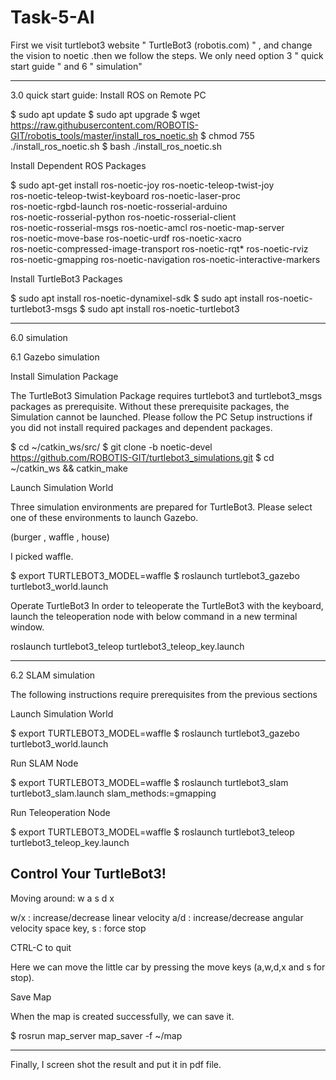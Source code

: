 # Task-5-AI



First we visit turtlebot3 website " TurtleBot3 (robotis.com)  " , and change the vision to noetic .then we follow the steps.
We only need option 3 " quick start guide " and 6 " simulation"

----------------------------------------------------------------------------------------

3.0 quick start guide:
Install ROS on Remote PC

$ sudo apt update
$ sudo apt upgrade
$ wget https://raw.githubusercontent.com/ROBOTIS-GIT/robotis_tools/master/install_ros_noetic.sh
$ chmod 755 ./install_ros_noetic.sh 
$ bash ./install_ros_noetic.sh


Install Dependent ROS Packages

$ sudo apt-get install ros-noetic-joy ros-noetic-teleop-twist-joy \
  ros-noetic-teleop-twist-keyboard ros-noetic-laser-proc \
  ros-noetic-rgbd-launch ros-noetic-rosserial-arduino \
  ros-noetic-rosserial-python ros-noetic-rosserial-client \
  ros-noetic-rosserial-msgs ros-noetic-amcl ros-noetic-map-server \
  ros-noetic-move-base ros-noetic-urdf ros-noetic-xacro \
  ros-noetic-compressed-image-transport ros-noetic-rqt* ros-noetic-rviz \
  ros-noetic-gmapping ros-noetic-navigation ros-noetic-interactive-markers


Install TurtleBot3 Packages

$ sudo apt install ros-noetic-dynamixel-sdk
$ sudo apt install ros-noetic-turtlebot3-msgs
$ sudo apt install ros-noetic-turtlebot3

--------------------------------------------------------------------------------------------


6.0 simulation

6.1 Gazebo simulation

Install Simulation Package

The TurtleBot3 Simulation Package requires turtlebot3 and turtlebot3_msgs packages as prerequisite. 
Without these prerequisite packages, the Simulation cannot be launched.
Please follow the PC Setup instructions if you did not install required packages and dependent packages.

$ cd ~/catkin_ws/src/
$ git clone -b noetic-devel https://github.com/ROBOTIS-GIT/turtlebot3_simulations.git
$ cd ~/catkin_ws && catkin_make


Launch Simulation World

Three simulation environments are prepared for TurtleBot3. Please select one of these environments to launch Gazebo.

(burger , waffle , house)

I picked waffle.

$ export TURTLEBOT3_MODEL=waffle
$ roslaunch turtlebot3_gazebo turtlebot3_world.launch


Operate TurtleBot3
In order to teleoperate the TurtleBot3 with the keyboard, launch the teleoperation node with below command in a new terminal window.

roslaunch turtlebot3_teleop turtlebot3_teleop_key.launch

------------------------------------------------------------------------------------

6.2 SLAM simulation

The following instructions require prerequisites from the previous sections


Launch Simulation World

$ export TURTLEBOT3_MODEL=waffle
$ roslaunch turtlebot3_gazebo turtlebot3_world.launch


Run SLAM Node

$ export TURTLEBOT3_MODEL=waffle
$ roslaunch turtlebot3_slam turtlebot3_slam.launch slam_methods:=gmapping
	

Run Teleoperation Node

$ export TURTLEBOT3_MODEL=waffle
$ roslaunch turtlebot3_teleop turtlebot3_teleop_key.launch

 Control Your TurtleBot3!
 ---------------------------
 Moving around:
        w
   a    s    d
        x

 w/x : increase/decrease linear velocity
 a/d : increase/decrease angular velocity
 space key, s : force stop

 CTRL-C to quit

Here we can move the little car by pressing the move keys (a,w,d,x and s for stop).


Save Map

When the map is created successfully, we can save it.

$ rosrun map_server map_saver -f ~/map

-----------------------------------------------------------------------------------------

Finally, 
I screen shot the result and put it in pdf file.


